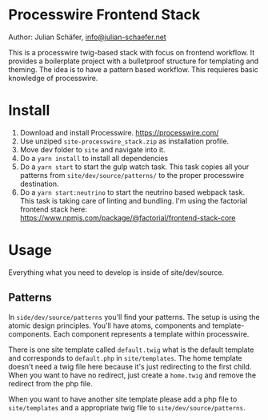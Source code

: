 # Processwire Frontend Stack

Author: Julian Schäfer, info@julian-schaefer.net

This is a processwire twig-based stack with focus on frontend workflow. It provides a boilerplate project with a bulletproof structure for templating and theming. The idea is to have a pattern based workflow. This requieres basic knowledge of processwire.

# Install

 1. Download and install Processwire. https://processwire.com/
 2. Use unziped `site-processwire_stack.zip` as installation profile.
 3. Move dev folder to `site` and navigate into it.
 4. Do a `yarn install` to install all dependencies
 5. Do a `yarn start` to start the gulp watch task.
 This task copies all your patterns from `site/dev/source/patterns/` to the proper processwire destination.
 6. Do a `yarn start:neutrino` to start the neutrino based webpack task. 
 This task is taking care of linting and bundling. I'm using the factorial frontend stack here: https://www.npmjs.com/package/@factorial/frontend-stack-core

# Usage
Everything what you need to develop is inside of site/dev/source. 

## Patterns 
In `side/dev/source/patterns` you'll find your patterns. The setup is using the atomic design principles. You'll have atoms, components and template-components. Each component represents a template within processwire.

There is one site template called `default.twig` what is the default template and corresponds to `default.php` in `site/templates`. The home template doesn't need a twig file here because it's just redirecting to the first child. When you want to have no redirect, just create a `home.twig` and remove the redirect from the php file.

When you want to have another site template please add a php file to `site/templates` and a appropriate twig file to `site/dev/source/patterns`.
